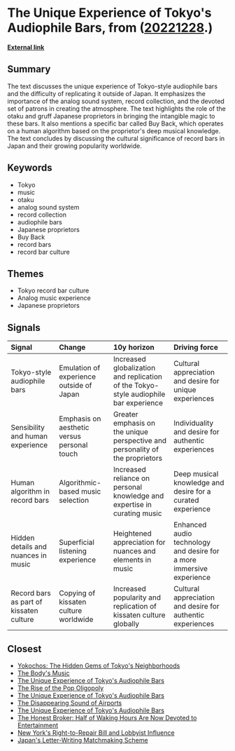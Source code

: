 # __The Unique Experience of Tokyo's Audiophile Bars__, from ([20221228](https://kghosh.substack.com/p/20221228).)

__[External link](https://whyisthisinteresting.substack.com/p/the-record-bar-edition?token=eyJ1c2VyX2lkIjo4Njk5MzM3NywicG9zdF9pZCI6OTI0OTgwNzgsImlhdCI6MTY3MTgwODI0MCwiZXhwIjoxNjc0NDAwMjQwLCJpc3MiOiJwdWItNzAwMCIsInN1YiI6InBvc3QtcmVhY3Rpb24ifQ.i-c8dMi6PRNU9PaRRxVwc8Kb-C1ddVn57xbJF8nDZ0o&utm_source=substack&utm_medium=email)__



## Summary

The text discusses the unique experience of Tokyo-style audiophile bars and the difficulty of replicating it outside of Japan. It emphasizes the importance of the analog sound system, record collection, and the devoted set of patrons in creating the atmosphere. The text highlights the role of the otaku and gruff Japanese proprietors in bringing the intangible magic to these bars. It also mentions a specific bar called Buy Back, which operates on a human algorithm based on the proprietor's deep musical knowledge. The text concludes by discussing the cultural significance of record bars in Japan and their growing popularity worldwide.

## Keywords

* Tokyo
* music
* otaku
* analog sound system
* record collection
* audiophile bars
* Japanese proprietors
* Buy Back
* record bars
* record bar culture

## Themes

* Tokyo record bar culture
* Analog music experience
* Japanese proprietors

## Signals

| Signal                                  | Change                                      | 10y horizon                                                                          | Driving force                                                        |
|:----------------------------------------|:--------------------------------------------|:-------------------------------------------------------------------------------------|:---------------------------------------------------------------------|
| Tokyo-style audiophile bars             | Emulation of experience outside of Japan    | Increased globalization and replication of the Tokyo-style audiophile bar experience | Cultural appreciation and desire for unique experiences              |
| Sensibility and human experience        | Emphasis on aesthetic versus personal touch | Greater emphasis on the unique perspective and personality of the proprietors        | Individuality and desire for authentic experiences                   |
| Human algorithm in record bars          | Algorithmic-based music selection           | Increased reliance on personal knowledge and expertise in curating music             | Deep musical knowledge and desire for a curated experience           |
| Hidden details and nuances in music     | Superficial listening experience            | Heightened appreciation for nuances and elements in music                            | Enhanced audio technology and desire for a more immersive experience |
| Record bars as part of kissaten culture | Copying of kissaten culture worldwide       | Increased popularity and replication of kissaten culture globally                    | Cultural appreciation and desire for authentic experiences           |

## Closest

* [Yokochos: The Hidden Gems of Tokyo's Neighborhoods](81bce8483d29b043747e3f6a32895c7f)
* [The Body's Music](17fb3271515aa45a48bdc4539ade0be0)
* [The Unique Experience of Tokyo's Audiophile Bars](0505a73ce4b14c86bd62f374ef83abc9)
* [The Rise of the Pop Oligopoly](317aa39c987f1d5e3509dbc5e50c8bb3)
* [The Unique Experience of Tokyo's Audiophile Bars](0505a73ce4b14c86bd62f374ef83abc9)
* [The Disappearing Sound of Airports](43b34610cef64430328e6a5f05bbf51c)
* [The Unique Experience of Tokyo's Audiophile Bars](0505a73ce4b14c86bd62f374ef83abc9)
* [The Honest Broker: Half of Waking Hours Are Now Devoted to Entertainment](c5c2c794f1426e6e307a9df3f9ff61f6)
* [New York's Right-to-Repair Bill and Lobbyist Influence](c43f57be38bbfef16e25047b07cd9d5d)
* [Japan's Letter-Writing Matchmaking Scheme](ec9cf2ccb630113e57cfdd18230f129a)